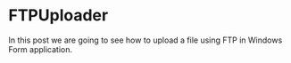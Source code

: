# FTPUploader
In this post we are going to see how to upload a file using FTP in Windows Form application.
